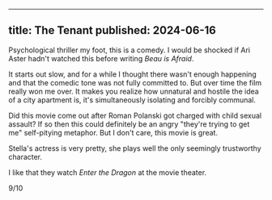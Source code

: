 ----
title: The Tenant
published: 2024-06-16
----

Psychological thriller my foot, this is a comedy. I would be shocked if Ari Aster hadn't watched this before writing _Beau is Afraid_.

It starts out slow, and for a while I thought there wasn't enough happening and that the comedic tone was not fully committed to. But over time the film really won me over. It makes you realize how unnatural and hostile the idea of a city apartment is, it's simultaneously isolating and forcibly communal.

Did this movie come out after Roman Polanski got charged with child sexual assault? If so then this could definitely be an angry "they're trying to get me" self-pitying metaphor. But I don't care, this movie is great.

Stella's actress is very pretty, she plays well the only seemingly trustworthy character.

I like that they watch _Enter the Dragon_ at the movie theater.

9/10
